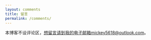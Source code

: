 ```yaml
---
layout: comments
title: 留言
permalink: /comments/
---
```


本博客不设评论区，想留言请到我的电子邮箱mickey5618@outlook.com。